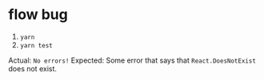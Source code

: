 # flow bug

1. `yarn`
2. `yarn test`

Actual: `No errors!`
Expected: Some error that says that `React.DoesNotExist` does not exist.
